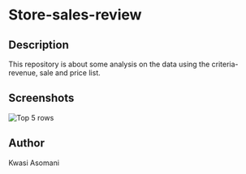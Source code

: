 # Store-sales-review
## Description
This repository is about some analysis on the data using the criteria-revenue, sale and price list. 

## Screenshots
![Top 5 rows](./pics/001.PNG)
## Author
Kwasi Asomani